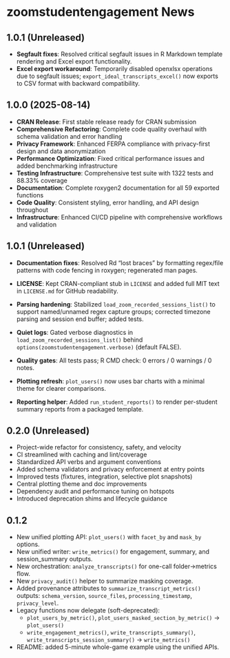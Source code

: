 # zoomstudentengagement News

## 1.0.1 (Unreleased)
- **Segfault fixes**: Resolved critical segfault issues in R Markdown template rendering and Excel export functionality.
- **Excel export workaround**: Temporarily disabled openxlsx operations due to segfault issues; `export_ideal_transcripts_excel()` now exports to CSV format with backward compatibility.

## 1.0.0 (2025-08-14)
- **CRAN Release**: First stable release ready for CRAN submission
- **Comprehensive Refactoring**: Complete code quality overhaul with schema validation and error handling
- **Privacy Framework**: Enhanced FERPA compliance with privacy-first design and data anonymization
- **Performance Optimization**: Fixed critical performance issues and added benchmarking infrastructure
- **Testing Infrastructure**: Comprehensive test suite with 1322 tests and 88.33% coverage
- **Documentation**: Complete roxygen2 documentation for all 59 exported functions
- **Code Quality**: Consistent styling, error handling, and API design throughout
- **Infrastructure**: Enhanced CI/CD pipeline with comprehensive workflows and validation

## 1.0.1 (Unreleased)
- **Documentation fixes**: Resolved Rd “lost braces” by formatting regex/file patterns with code fencing in roxygen; regenerated man pages.
- **LICENSE**: Kept CRAN-compliant stub in `LICENSE` and added full MIT text in `LICENSE.md` for GitHub readability.
- **Parsing hardening**: Stabilized `load_zoom_recorded_sessions_list()` to support named/unnamed regex capture groups; corrected timezone parsing and session end buffer; added tests.
- **Quiet logs**: Gated verbose diagnostics in `load_zoom_recorded_sessions_list()` behind `options(zoomstudentengagement.verbose)` (default FALSE).
- **Quality gates**: All tests pass; R CMD check: 0 errors / 0 warnings / 0 notes.

- **Plotting refresh**: `plot_users()` now uses bar charts with a minimal theme for clearer comparisons.
- **Reporting helper**: Added `run_student_reports()` to render per-student summary reports from a packaged template.

## 0.2.0 (Unreleased)
- Project-wide refactor for consistency, safety, and velocity
- CI streamlined with caching and lint/coverage
- Standardized API verbs and argument conventions
- Added schema validators and privacy enforcement at entry points
- Improved tests (fixtures, integration, selective plot snapshots)
- Central plotting theme and doc improvements
- Dependency audit and performance tuning on hotspots
- Introduced deprecation shims and lifecycle guidance

## 0.1.2

- New unified plotting API: `plot_users()` with `facet_by` and `mask_by` options.
- New unified writer: `write_metrics()` for engagement, summary, and session_summary outputs.
- New orchestration: `analyze_transcripts()` for one-call folder→metrics flow.
- New `privacy_audit()` helper to summarize masking coverage.
- Added provenance attributes to `summarize_transcript_metrics()` outputs: `schema_version`, `source_files`, `processing_timestamp`, `privacy_level`.
- Legacy functions now delegate (soft-deprecated):
  - `plot_users_by_metric()`, `plot_users_masked_section_by_metric()` → `plot_users()`
  - `write_engagement_metrics()`, `write_transcripts_summary()`, `write_transcripts_session_summary()` → `write_metrics()`
- README: added 5-minute whole-game example using the unified APIs.
